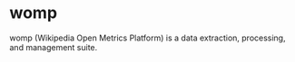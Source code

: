 womp
====

womp (Wikipedia Open Metrics Platform) is a data extraction, processing, and management suite.